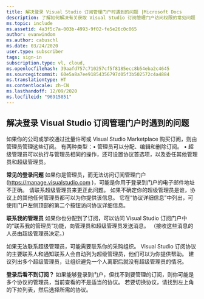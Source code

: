 ```yaml
---
title: 解决登录 Visual Studio 订阅管理门户时遇到的问题 |Microsoft Docs
description: 了解如何解决有关获取 Visual Studio 订阅管理门户访问权限的常见问题
ms.topic: include
ms.assetid: 4a3f5c7a-003b-4993-9f02-fe5e26c0c065
author: evanwindom
ms.author: cabuschl
ms.date: 03/24/2020
user.type: subscriber
tags: sign-in
subscription.type: vl, cloud,
ms.openlocfilehash: 39aafd757c710257cf5f8185ecc8b54eba2c4645
ms.sourcegitcommit: 60e5a8a7ee91854356797d05f3b502572c4a4884
ms.translationtype: HT
ms.contentlocale: zh-CN
ms.lasthandoff: 12/09/2020
ms.locfileid: "96915851"
---
```

## <a name="resolve-issues-signing-in-to-visual-studio-subscriptions-administration-portal"></a>解决登录 Visual Studio 订阅管理门户时遇到的问题
如果你的公司或学校通过批量许可或 Visual Studio Marketplace 购买订阅，则由管理员管理这些订阅。  有两种类型：•   管理员可以分配、编辑和删除订阅。
•   超级管理员可以执行与管理员相同的操作，还可设置协议首选项，以及委任其他管理员和超级管理员。  

**常见的登录问题** 如果你是管理员，而无法访问订阅管理门户 (https://manage.visualstudio.com )，可能是你用于登录到门户的电子邮件地址不正确。  请联系超级管理员来更正此问题。  如果不确定你的超级管理员是谁，协议上的其他任何管理员都可以为你提供该信息。  它在“协议详细信息”中列出，可使用门户左侧顶部的第二个按钮访问协议详细信息。

**联系我的管理员** 如果你也分配到了订阅，可以访问 Visual Studio 订阅门户中的“联系我的管理员”功能，向管理员和超级管理员发送消息。  （接收这些消息的人员由超级管理员决定。）

如果无法联系超级管理员，可能需要联系你的采购组织。  Visual Studio 订阅协议的主要联系人和通知联系人会自动列为超级管理员，他们可以为你提供帮助。  建议列出多个超级管理员，让组织避免一个人离职后就没有超级管理员的情况。

**登录后看不到订阅？**
如果能够登录到门户，但找不到要管理的订阅，则你可能是多个协议的管理员，当前查看的不是适当的协议。  若要切换协议，请找到左上角的下拉列表，然后选择所需的协议。  
